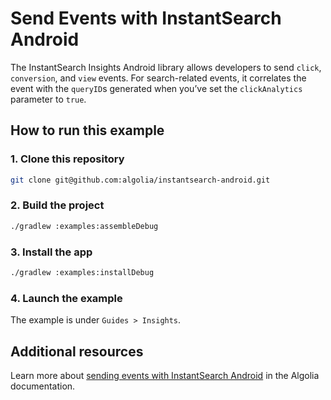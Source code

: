 # Send Events with InstantSearch Android 

The InstantSearch Insights Android library allows developers to send `click`, `conversion`, and `view` events. 
For search-related events, it correlates the event with the `queryID`s generated when you’ve set the `clickAnalytics` 
parameter to `true`.

## How to run this example

### 1. Clone this repository

```sh
git clone git@github.com:algolia/instantsearch-android.git
```

### 2. Build the project

```sh
./gradlew :examples:assembleDebug
```

### 3. Install the app

```sh
./gradlew :examples:installDebug
```

### 4. Launch the example

The example is under `Guides > Insights`.

## Additional resources
Learn more about [sending events with InstantSearch Android](https://www.algolia.com/doc/guides/building-search-ui/going-further/send-insights-events/android/) in the Algolia documentation.
